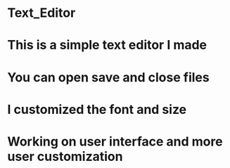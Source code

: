 # Text_Editor

# This is a simple text editor I made

# You can open save and close files
# I customized the font and size

# Working on user interface and more user customization
